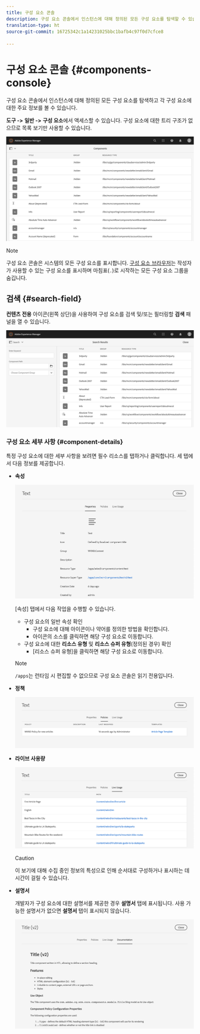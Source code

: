 ```yaml
---
title: 구성 요소 콘솔
description: 구성 요소 콘솔에서 인스턴스에 대해 정의된 모든 구성 요소를 탐색할 수 있습니다.
translation-type: ht
source-git-commit: 16725342c1a14231025bbc1bafb4c97f0d7cfce8

---
```



# 구성 요소 콘솔 {#components-console}

구성 요소 콘솔에서 인스턴스에 대해 정의된 모든 구성 요소를 탐색하고 각 구성 요소에 대한 주요 정보를 볼 수 있습니다.

**도구 ->** **일반 ->** **구성 요소**&#x200B;에서 액세스할 수 있습니다. 구성 요소에 대한 트리 구조가 없으므로 목록 보기만 사용할 수 있습니다.

![구성 요소 콘솔](/help/sites-cloud/authoring/assets/components-console.png)

>[!NOTE]
>
>구성 요소 콘솔은 시스템의 모든 구성 요소를 표시합니다. [구성 요소 브라우저](/help/sites-cloud/authoring/fundamentals/environment-tools.md#components-browser)는 작성자가 사용할 수 있는 구성 요소를 표시하며 마침표(`.`)로 시작하는 모든 구성 요소 그룹을 숨깁니다.

## 검색 {#search-field}

**컨텐츠 전용** 아이콘(왼쪽 상단)을 사용하여 구성 요소를 검색 및/또는 필터링할 **검색** 패널을 열 수 있습니다.

![구성 요소 콘솔에서 검색](/help/sites-cloud/authoring/assets/components-console-search.png)

### 구성 요소 세부 사항 {#component-details}

특정 구성 요소에 대한 세부 사항을 보려면 필수 리소스를 탭하거나 클릭합니다. 세 탭에서 다음 정보를 제공합니다.

* **속성**

   ![구성 요소 콘솔 속성](/help/sites-cloud/authoring/assets/components-console-properties.png)

   [속성] 탭에서 다음 작업을 수행할 수 있습니다.

   * 구성 요소의 일반 속성 확인
      * 구성 요소에 대해 아이콘이나 약어를 정의한 방법을 확인합니다. <!-- View how the [icon or abbreviation has been defined](/help/sites-developing/components-basics.md#component-icon-in-touch-ui) for the component.-->
      * 아이콘의 소스를 클릭하면 해당 구성 요소로 이동합니다.
   * 구성 요소에 대한 **리소스 유형** 및 **리소스 슈퍼 유형**(정의된 경우) 확인
      * [리소스 슈퍼 유형]을 클릭하면 해당 구성 요소로 이동합니다.
   >[!NOTE]
   >
   >`/apps`는 런타임 시 편집할 수 없으므로 구성 요소 콘솔은 읽기 전용입니다.

* **정책**

   ![구성 요소 콘솔 정책](/help/sites-cloud/authoring/assets/components-console-policies.png)

* **라이브 사용량**

   ![구성 요소의 라이브 사용량](/help/sites-cloud/authoring/assets/components-console-live-usage.png)

   >[!CAUTION]
   >
   >이 보기에 대해 수집 중인 정보의 특성으로 인해 순서대로 구성하거나 표시하는 데 시간이 걸릴 수 있습니다.

* **설명서**

   개발자가 구성 요소에 대한 설명서를 제공한 경우 **설명서** 탭에 표시됩니다. 사용 가능한 설명서가 없으면 **설명서** 탭이 표시되지 않습니다. <!-- If the developer has provided [documentation for the component](/help/sites-developing/developing-components.md#documenting-your-component), it will appear on the **Documentation** tab. If there is no documentation available, the **Documentation** tab will not be shown.-->

   ![구성 요소 설명서](/help/sites-cloud/authoring/assets/components-console-documentation.png)
